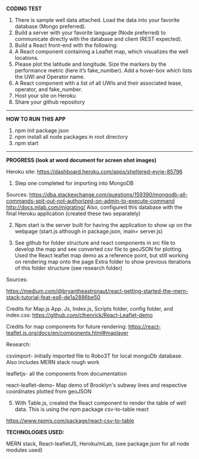 ﻿**CODING TEST**
1.	There is sample well data attached. Load the data into your favorite database (Mongo preferred).
2.	Build a server with your favorite language (Node preferred) to communicate directly with the database and client (REST expected).
3.	Build a React front-end with the following:
4.	A React component containing a Leaflet map, which visualizes the well locations.
5.	Please plot the latitude and longitude. Size the markers by the performance metric (here it’s fake_number). Add a hover-box which lists the UWI and Operator name.
6.	A React component with a list of all UWIs and their associated lease, operator, and fake_number.
7.	Host your site on Heroku
8.	Share your github repository
____________________________________________________________________________________________________________________________________
**HOW TO RUN THIS APP**

1. npm init package.json
2. npm install all node packages in root directory
2. npm start
____________________________________________________________________________________________________________________________________

**PROGRESS (look at word document for screen shot images)**

Heroku site: https://dashboard.heroku.com/apps/sheltered-eyrie-85796

1.	Step one completed for importing into MongoDB

Sources:
https://dba.stackexchange.com/questions/159390/mongodb-all-commands-spit-out-not-authorized-on-admin-to-execute-command
http://docs.mlab.com/migrating/
Also, configured this database with the final Heroku application (created these two separately)


2.	Npm start is the server built for having the application to show up on the webpage (start.js although in package.json, main= server.js)

3.	See github for folder structure and react components in src file to develop the map and see converted csv file to geoJSON for plotting. Used the React leaflet map demo as a reference point, but still working on rendering map onto the page
Extra folder to show previous iterations of this folder structure (see research folder)

Sources:

https://medium.com/@bryantheastronaut/react-getting-started-the-mern-stack-tutorial-feat-es6-de1a2886be50

Credits for Map.js App. Js, Index.js, Scripts folder, config folder, and index.css: https://github.com/clhenrick/React-Leaflet-demo 

Credits for map components for future rendering:
https://react-leaflet.js.org/docs/en/components.html#maplayer

Research:

csvimport- initially imported file to Robo3T for local mongoDb database. Also includes MERN stack rough work

leafletjs- all the components from documentation

react-leaflet-demo- Map demo of Brooklyn's subway lines and respective coordinates plotted from geoJSON

5. With Table.js, created the React component to render the table of well data. This is using the npm package csv-to-table react

https://www.npmjs.com/package/react-csv-to-table

**TECHNOLOGIES USED:**

MERN stack, 
React-leafletJS, 
Heroku/mLab, 
(see package.json for all node modules used)



